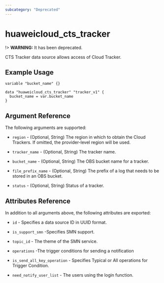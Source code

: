 ```yaml
---
subcategory: "Deprecated"
---
```


# huaweicloud\_cts\_tracker

!> **WARNING:** It has been deprecated.

CTS Tracker data source allows access of Cloud Tracker.

## Example Usage

```hcl
variable "bucket_name" {}

data "huaweicloud_cts_tracker" "tracker_v1" {
  bucket_name = var.bucket_name
}
```

## Argument Reference

The following arguments are supported:

* `region` - (Optional, String) The region in which to obtain the Cloud Trackers. If omitted, the provider-level region
  will be used.

* `tracker_name` - (Optional, String) The tracker name.

* `bucket_name` - (Optional, String) The OBS bucket name for a tracker.

* `file_prefix_name` - (Optional, String) The prefix of a log that needs to be stored in an OBS bucket.

* `status` - (Optional, String) Status of a tracker.

## Attributes Reference

In addition to all arguments above, the following attributes are exported:

* `id` - Specifies a data source ID in UUID format.

* `is_support_smn` -Specifies SMN support.

* `topic_id` - The theme of the SMN service.

* `operations` -The trigger conditions for sending a notification

* `is_send_all_key_operation` - Specifies Typical or All operations for Trigger Condition.

* `need_notify_user_list` - The users using the login function.
